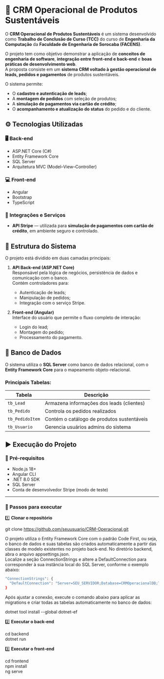 # 🌱 CRM Operacional de Produtos Sustentáveis

O **CRM Operacional de Produtos Sustentáveis** é um sistema desenvolvido como **Trabalho de Conclusão de Curso (TCC)** do curso de **Engenharia da Computação** da **Faculdade de Engenharia de Sorocaba (FACENS)**.

O projeto tem como objetivo demonstrar a aplicação de **conceitos de engenharia de software**, **integração entre front-end e back-end** e **boas práticas de desenvolvimento web**.  
A proposta consiste em um **sistema CRM voltado à gestão operacional de leads, pedidos e pagamentos** de produtos sustentáveis.

O sistema permite:
- O **cadastro e autenticação de leads**;  
- A **montagem de pedidos** com seleção de produtos;  
- A **simulação de pagamentos via cartão de crédito**;  
- O **acompanhamento e atualização do status** do pedido e do cliente.

## ⚙️ Tecnologias Utilizadas

### 🖥️ **Back-end**
- ASP.NET Core (C#)  
- Entity Framework Core  
- SQL Server  
- Arquitetura MVC (Model–View–Controller)

### 💻 **Front-end**
- Angular  
- Bootstrap  
- TypeScript  

### 🔗 **Integrações e Serviços**
- **API Stripe** — utilizada para **simulação de pagamentos com cartão de crédito**, em ambiente seguro e controlado.

## 🧱 Estrutura do Sistema

O projeto está dividido em duas camadas principais:

1. **API Back-end (ASP.NET Core)**  
   Responsável pela lógica de negócios, persistência de dados e comunicação com o banco.  
   Contém controladores para:
   - Autenticação de leads;  
   - Manipulação de pedidos;  
   - Integração com o serviço Stripe.

2. **Front-end (Angular)**  
   Interface do usuário que permite o fluxo completo de interação:  
   - Login do lead;  
   - Montagem do pedido;  
   - Processamento do pagamento.  

## 💾 Banco de Dados

O sistema utiliza o **SQL Server** como banco de dados relacional, com o **Entity Framework Core** para o mapeamento objeto-relacional.  

### Principais Tabelas:
| Tabela | Descrição |
|--------|------------|
| `tb_Lead` | Armazena informações dos leads (clientes) |
| `tb_Pedido` | Controla os pedidos realizados |
| `tb_PedidoItem` | Contém o catálogo de produtos sustentáveis |
| `tb_Usuario` | Gerencia usuários admins do sistema |


## ▶️ Execução do Projeto

### 🔧 Pré-requisitos
- Node.js 18+  
- Angular CLI  
- .NET 8.0 SDK  
- SQL Server  
- Conta de desenvolvedor Stripe (modo de teste)

---

### 🚀 Passos para executar

1️⃣ **Clonar o repositório**

git clone https://github.com/seuusuario/CRM-Operacional.git


O projeto utiliza o Entity Framework Core com o padrão Code First, ou seja, o banco de dados e suas tabelas são criados automaticamente a partir das classes de modelo existentes no projeto back-end.
No diretório backend, abra o arquivo appsettings.json.<br>
Localize a seção ConnectionStrings e altere a DefaultConnection para corresponder à sua instância local do SQL Server, conforme o exemplo abaixo:

```bash
"ConnectionStrings": {
  "DefaultConnection": "Server=SEU_SERVIDOR;Database=CRMOperacionalDB;Trusted_Connection=True;TrustServerCertificate=True;"
}
```
Após ajustar a conexão, execute o comando abaixo para aplicar as migrations e criar todas as tabelas automaticamente no banco de dados:<br>

dotnet tool install --global dotnet-ef

2️⃣ **Executar o back-end**<br><br>
cd backend<br>
dotnet run

3️⃣ **Executar o front-end**<br><br>
cd frontend<br>
npm install<br>
ng serve
